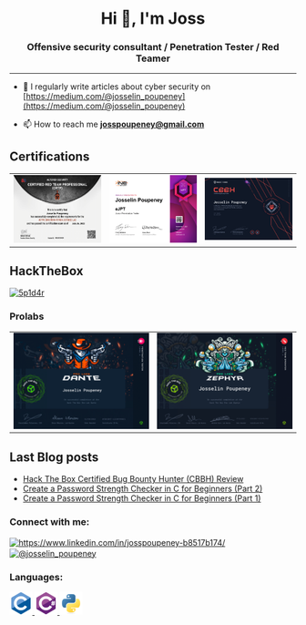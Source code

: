 <h1 align="center">Hi 👋, I'm Joss</h1>
<h3 align="center">Offensive security consultant / Penetration Tester / Red Teamer</h3>

---

- 📝 I regularly write articles about cyber security on [https://medium.com/@josselin_poupeney](https://medium.com/@josselin_poupeney)

- 📫 How to reach me **josspoupeney@gmail.com**
  
## Certifications
<table>
  <tr>
    <td><img src="https://github.com/josspo/josspo/blob/main/cert%20img/crtp.png" alt="CRTP" width="300"></td>
    <td><img src="https://github.com/josspo/josspo/blob/main/cert%20img/eJPT.png?raw=true" alt="eJPT" width="300"></td>
    <td><img src="https://github.com/josspo/josspo/blob/main/cert%20img/cbbh.png?raw=true" alt="CBBH" width="300"></td>
  </tr>
</table>


## HackTheBox
[ ![5p1d4r](https://www.hackthebox.eu/badge/image/515499)](https://www.hackthebox.eu/home/users/profile/515499)

### Prolabs
<table>
  <tr>
    <td><img src="https://github.com/josspo/josspo/blob/main/cert%20img/Dante.png?raw=true" alt="Dante" width="300"></td>
    <td><img src="https://github.com/josspo/josspo/blob/main/cert%20img/Zephyr.png?raw=true" alt="Zephyr" width="300"></td>
  </tr>
</table>


## Last Blog posts
<!-- BLOG-POST-LIST:START -->
- [Hack The Box Certified Bug Bounty Hunter &lpar;CBBH&rpar; Review](https://medium.com/@josselin_poupeney/hack-the-box-certified-bug-bounty-hunter-cbbh-review-f25796cb22ee?source=rss-b99e3a5eda81------2)
- [Create a Password Strength Checker in C for Beginners &lpar;Part 2&rpar;](https://medium.com/@josselin_poupeney/create-a-password-strength-checker-in-c-for-beginners-part-2-c863437ee844?source=rss-b99e3a5eda81------2)
- [Create a Password Strength Checker in C for Beginners &lpar;Part 1&rpar;](https://medium.com/@josselin_poupeney/create-a-password-strength-checker-in-c-for-beginners-part-1-3c46917bdd88?source=rss-b99e3a5eda81------2)
<!-- BLOG-POST-LIST:END -->

<h3 align="left">Connect with me:</h3>
<p align="left">
<a href="https://www.linkedin.com/in/josspoupeney-b8517b174/" target="blank"><img align="center" src="https://raw.githubusercontent.com/rahuldkjain/github-profile-readme-generator/master/src/images/icons/Social/linked-in-alt.svg" alt="https://www.linkedin.com/in/josspoupeney-b8517b174/" height="30" width="40" /></a>
<a href="https://medium.com/@josselin_poupeney" target="blank"><img align="center" src="https://raw.githubusercontent.com/rahuldkjain/github-profile-readme-generator/master/src/images/icons/Social/medium.svg" alt="@josselin_poupeney" height="30" width="40" /></a>
</p>

<h3 align="left">Languages:</h3>
<p align="left"> <a href="https://www.cprogramming.com/" target="_blank" rel="noreferrer"> <img src="https://raw.githubusercontent.com/devicons/devicon/master/icons/c/c-original.svg" alt="c" width="40" height="40"/> </a> <a href="https://www.w3schools.com/cs/" target="_blank" rel="noreferrer"> <img src="https://raw.githubusercontent.com/devicons/devicon/master/icons/csharp/csharp-original.svg" alt="csharp" width="40" height="40"/> </a> <a href="https://www.python.org" target="_blank" rel="noreferrer"> <img src="https://raw.githubusercontent.com/devicons/devicon/master/icons/python/python-original.svg" alt="python" width="40" height="40"/> </a> </p>

